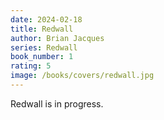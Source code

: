 ```yaml
---
date: 2024-02-18
title: Redwall
author: Brian Jacques
series: Redwall
book_number: 1
rating: 5
image: /books/covers/redwall.jpg
---
```


<span class="book-title">Redwall</span> is in progress.
